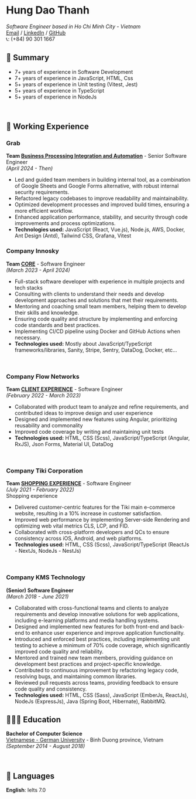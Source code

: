# Hung Dao Thanh  
*Software Engineer based in Ho Chi Minh City - Vietnam*<br>
[Email](mailto:hung.dt8796@gmail.com) /
[LinkedIn](https://www.linkedin.com/in/h%C6%B0ng-%C4%91%C3%A0o-th%C3%A0nh-ab74501b0/) /
[GitHub](https://github.com/hungdao8796)
<br>
📞: (+84) 90 301 1667

## 🚩 Summary
- 7+ years of experience in Software Development
- 7+ years of experience in JavaScript, HTML, Css
- 5+ years of experience in Unit testing (Vitest, Jest)
- 5+ years of experience in TypeScript
- 5+ years of experience in NodeJs

<br>

## 📌 Working Experience

### Grab
**Team <ins>Business Processing Integration and Automation</ins>** - Senior Software Engineer  <br>
_(April 2024 - Then)_ <br>
- Led and guided team members in building internal tool, as a combination of Google Sheets and Google Forms alternative, with robust internal security requirements.
- Refactored legacy codebases to improve readability and maintainability.
- Optimized development processes and improved build times, ensuring a more efficient workflow.
- Enhanced application performance, stability, and security through code improvements and process optimizations.
- **Technologies used:** JavaScript (React, Vue.js), Node.js, AWS, Docker, Ant Design (Antd), Tailwind CSS, Grafana, Vitest

### Company Innosky
**Team <ins>CORE</ins>** - Software Engineer  <br>
_(March 2023 - April 2024)_ <br>
- Full-stack software developer with experience in multiple projects and tech stacks
- Consulting with clients to understand their needs and develop development approaches and solutions that met their requirements.
- Mentoring and coaching small team members, helping them to develop their skills and knowledge.
- Ensuring code quality and structure by implementing and enforcing code standards and best practices.
- Implementing CI/CD pipeline using Docker and GitHub Actions when necessary.
- **Technologies used:** Mostly about JavaScript/TypeScript frameworks/libraries, Sanity, Stripe, Sentry, DataDog, Docker, etc...

<br>

### Company Flow Networks
**Team <ins>CLIENT EXPERIENCE</ins>** - Software Engineer  <br>
_(February 2022 - March 2023)_ <br>
- Collaborated with product team to analyze and refine requirements, and contributed ideas to improve design and user experience
- Designed and implemented new features using Angular, prioritizing reusability and commonality
- Improved code coverage by writing and maintaining unit tests
- **Technologies used:** HTML, CSS (Scss), JavaScript/TypeScript (Angular, RxJS), Json Forms, Material UI, DataDog

<br>

### Company Tiki Corporation
**Team <ins>SHOPPING EXPERIENCE</ins>** - Software Engineer  <br>
_(July 2021 - February 2022)_ <br>
Shopping experience
- Delivered customer-centric features for the Tiki main e-commerce website, resulting in a 10% increase in customer satisfaction.
- Improved web performance by implementing Server-side Rendering and optimizing web vital metrics CLS, LCP, and FID.
- Collaborated with cross-platform developers and QCs to ensure consistency across iOS, Android, and web platforms.
- **Technologies used:** HTML, CSS (Scss), JavaScript/TypeScript (ReactJs - NextJs, NodeJs - NestJs)

<br>

### Company KMS Technology
**(Senior) Software Engineer** <br>
_(March 2018 - June 2021)_ <br>
- Collaborated with cross-functional teams and clients to analyze requirements and develop innovative solutions for web applications, including e-learning platforms and media handling systems.
- Designed and implemented new features for both front-end and back-end to enhance user experience and improve application functionality.
- Introduced and enforced best practices, including implementing unit testing to achieve a minimum of 70% code coverage, which significantly improved code quality and reliability.
- Mentored and trained new team members, providing guidance on development best practices and project-specific knowledge.
- Contributed to continuous improvement by refactoring legacy code, resolving bugs, and maintaining common libraries.
- Reviewed pull requests across teams, providing feedback to ensure code quality and consistency.
- **Technologies used:** HTML, CSS (Sass), JavaScript (EmberJs, ReactJs), NodeJs (ExpressJs), Java (Spring Boot, Hibernate), RabbitMQ.

## 👩🏼‍🎓 Education

**Bachelor of Computer Science**<br>
[Vietnamese - German University](https://vgu.edu.vn/) - Binh Duong province, Vietnam <br> _(September 2014 - August 2018)_ <br>

<br>

## 💬 Languages

**English**: Ielts 7.0 <br>
